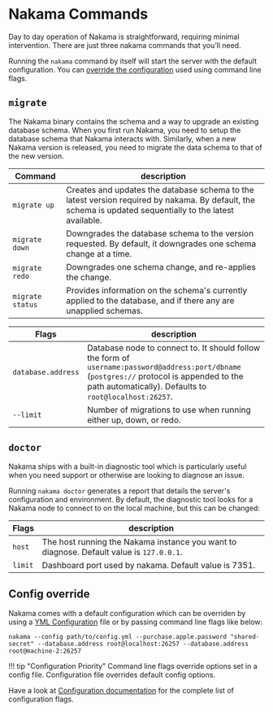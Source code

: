 # Nakama Commands

Day to day operation of Nakama is straightforward, requiring minimal intervention. There are just three nakama commands that you’ll need.

Running the `nakama` command by itself will start the server with the default configuration. You can [override the configuration](#config-override) used using command line flags.

## `migrate`

The Nakama binary contains the schema and a way to upgrade an existing database schema. When you first run Nakama, you need to setup the database schema that Nakama interacts with. Similarly, when a new Nakama version is released, you need to migrate the data schema to that of the new version.

| Command          | description
| -------          | -----------
| `migrate up`     | Creates and updates the database schema to the latest version required by nakama. By default, the schema is updated sequentially to the latest available.
| `migrate down`   | Downgrades the database schema to the version requested. By default, it downgrades one schema change at a time.
| `migrate redo`   | Downgrades one schema change, and re-applies the change.
| `migrate status` | Provides information on the schema's currently applied to the database, and if there any are unapplied schemas.

| Flags              | description
| -----              | -----------
| `database.address` | Database node to connect to. It should follow the form of `username:password@address:port/dbname` (`postgres://` protocol is appended to the path automatically). Defaults to `root@localhost:26257`.
| `--limit`          | Number of migrations to use when running either up, down, or redo.

## `doctor`

Nakama ships with a built-in diagnostic tool which is particularly useful when you need support or otherwise are looking to diagnose an issue.

Running `nakama doctor` generates a report that details the server's configuration and environment. By default, the diagnostic tool looks for a Nakama node to connect to on the local machine, but this can be changed:

| Flags     | description
| -----     | -----------
| `host`    | The host running the Nakama instance you want to diagnose. Default value is `127.0.0.1`.
| `limit`   | Dashboard port used by nakama. Default value is 7351.

## Config override

Nakama comes with a default configuration which can be overriden by using a [YML Configuration](install-configuration.md) file or by passing command line flags like below:

```shell
nakama --config path/to/config.yml --purchase.apple.password "shared-secret" --database.address root@localhost:26257 --database.address root@machine-2:26257 
```

!!! tip "Configuration Priority"
    Command line flags override options set in a config file. Configuration file overrides default config options.

Have a look at [Configuration documentation](install-configuration.md#server-configuration) for the complete list of configuration flags.
